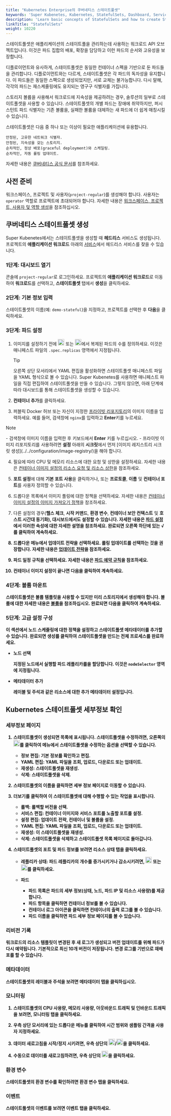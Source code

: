 ```yaml
---
title: "Kubernetes Enterprise의 쿠버네티스 스테이트풀셋"
keywords: 'Super Kubenetes, Kubernetes, StatefulSets, Dashboard, Service'
description: 'Learn basic concepts of StatefulSets and how to create StatefulSets on Super Kubenetes.'
linkTitle: "StatefulSets"
weight: 10220
---
```


스테이트풀셋은 애플리케이션의 스테이트풀을 관리하는데 사용하는 워크로드 API 오브젝트입니다. 이것은 파드 집합의 배포, 확장을 담당하고 이런 파드의 순서와 고유성을 보장합니다.

디플로이먼트와 유사하게, 스테이트풀셋은 동일한 컨테이너 스펙을 기반으로 둔 파드들을 관리합니다. 디플로이먼트와는 다르게, 스테이트풀셋은 각 파드의 독자성을 유지합니다. 이 파드들은 동일한 스팩으로 생성되었지만, 서로 교체는 불가능합니다. 다시 말해, 각각의 파드는 재스케줄링에도 유지되는 영구구 식별자를 가집니다.

스토리지 볼륨을 사용해서 워크로드에 지속성을 제공하려는 경우, 솔루션의 일부로 스테이트풀셋을 사용할 수 있습니다. 스테이트풀셋의 개별 파드는 장애에 취약하지만, 퍼시스턴트 파드 식별자는 기존 볼륨을, 실패한 볼륨을 대체하는 새 파드에 더 쉽게 매칭시킬 수 있습니다.

스테이트풀셋은 다음 중 하나 또는 이상이 필요한 애플리케이션에 유용합니다.

    안정된, 고유한 네트워크 식별자.
    안정된, 지속성을 갖는 스토리지.
    순차적인, 정상 배포(graceful deployment)와 스케일링.
    순차적인, 자동 롤링 업데이트.

자세한 내용은 [쿠버네티스 공식 문서](https://kubernetes.io/docs/concepts/workloads/controllers/statefulset/)를 참조하세요.

## 사전 준비

워크스페이스, 프로젝트 및 사용자(`project-regular`)를 생성해야 합니다. 사용자는 `operator` 역할로 프로젝트에 초대되어야 합니다. 자세한 내용은 [워크스페이스, 프로젝트, 사용자 및 역할 생성](../../../quick-start/create-workspace-and-project/)을 참조하십시오.

## 쿠버네티스 스테이트풀셋 생성

Super Kubenetes에서는 스테이트풀셋을 생성할 때 <b>헤드리스</b> 서비스도 생성됩니다. 프로젝트의 <b>애플리케이션 워크로드</b> 아래의 [서비스](../services/)에서 헤드리스 서비스를 찾을 수 있습니다.

### 1단계: 대시보드 열기

콘솔에 `project-regular`로 로그인하세요. 프로젝트의 <b>애플리케이션 워크로드</b>로 이동하여 <b>워크로드</b>를 선택하고, <b>스테이트풀셋</b> 탭에서 <b>생성</b>을 클릭하세요.

### 2단계: 기본 정보 입력

스테이트풀셋의 이름(예: `demo-stateful`)을 지정하고, 프로젝트를 선택한 후 <b>다음</b>을 클릭하세요.

### 3단계: 파드 설정

1. 이미지를 설정하기 전에 <img src="/dist/assets/docs/v3.3/project-user-guide/application-workloads/statefulsets/plus-icon.png" width="20px" alt="icon" /> 또는 <img src="/dist/assets/docs/v3.3/project-user-guide/application-workloads/statefulsets/minus-icon.png" width="20px" alt="icon" />에서 복제된 파드의 수를 정의하세요. 이것은 매니페스트 파일의 `.spec.replicas` 영역에서 지정됩니다.

   <div className="notices tip">
     <p>Tip</p>
     <div>
       오른쪽 상단 모서리에서 </b>YAML 편집</b>을 활성화하면 스테이트풀셋 매니페스트 파일을 YAML 형식으로 볼 수 있습니다. Super Kubenetes를 사용하면 매니페스트 파일을 직접 편집하여 스테이트풀셋을 만들 수 있습니다. 그렇지 않으면, 아래 단계에 따라 대시보드를 통해 스테이트풀셋을 생성할 수 있습니다.
     </div>
   </div>

2. <b>컨테이너 추가</b>를 클릭하세요.

3. 퍼블릭 Docker 허브 또는 자신이 지정한 [프라이빗 리포지토리](../../configuration/image-registry/)의 이미지 이름을 입력하세요. 예를 들어, 검색창에 `nginx`를 입력하고 <b>Enter</b>키를 누르세요.

  <div className="notices note">
    <p>Note</p>
    <div>
      - 검색창에 이미지 이름을 입력한 후 키보드에서 <b>Enter</b> 키를 누르십시오.
      - 프라이빗 이미지 리포지토리를 사용하려면 <b>설정</b> 아래의 <b>시크릿</b>에서 먼저 [이미지 레지스트리 시크릿 생성](../../configuration/image-registry/)을 해야 합니다. 
    </div>
  </div>

4. 필요에 따라 CPU 및 메모리 리소스에 대한 요청 및 상한을 설정하세요. 자세한 내용은 [컨테이너 이미지 설정의 리소스 요청 및 리소스 상한](../container-image-settings/#add-container-image)을 참조하세요.

5. <b>포트 설정</b>에 대해 <b>기본 포트 사용</b>을 클릭하거나, 또는 <b>프로토콜</b>, <b>이름</b> 및 <b>컨테이너 포트</b>를 사용자 정의할 수 있습니다. 

6. 드롭다운 목록에서 이미지 풀링에 대한 정책을 선택하세요. 자세한 내용은 [컨테이너 이미지 설정의 이미지 가져오기 정책](../container-image-settings/#add-container-image)을 참조하세요.

7. 다른 설정의 경우(<b>헬스 체크</b>, <b>시작 커맨드</b>, <b>환경 변수</b>, <b>컨테이너 보안 컨텍스트</b> 및 <b> 호스트 시간대 동기화<b>), 대시보드에서도 설정할 수 있습니다. 자세한 내용은 [파드 설정](../container-image-settings/#add-container-image)에서 이러한 속성에 대한 자세한 설명을 참조하세요. 완료되면 오른쪽 하단에 있는 <b>√</b>를 클릭하여 계속하세요.

8. 드롭다운 메뉴에서 업데이트 전략을 선택하세요. <b>롤링 업데이트</b>를 선택하는 것을 권장합니다. 자세한 내용은 [업데이트 전략](../container-image-settings/#update-strategy)을 참조하세요.

9. 파드 일정 규칙을 선택하세요. 자세한 내용은 [파드 예약 규칙](../container-image-settings/#pod-scheduling-rules)을 참조하세요.

10. 컨테이너 이미지 설정이 끝나면 <b>다음</b>을 클릭하여 계속하세요.

### 4단계: 볼륨 마운트

스테이트풀셋은 볼륨 템플릿을 사용할 수 있지만 미리 <b>스토리지</b>에서 생성해야 합니다. 볼륨에 대한 자세한 내용은 [볼륨](../../storage/volumes/#mount-a-volume)을 참조하십시오. 완료되면 <b>다음</b>을 클릭하여 계속하세요.

### 5단계: 고급 설정 구성

이 섹션에서 노드 스케줄링에 대한 정책을 설정하고 스테이트풀셋 메타데이터를 추가할 수 있습니다. 완료되면 <b>생성</b>를 클릭하여 스테이트풀셋을 만드는 전체 프로세스를 완료하세요.

- <b>노드 선택</b>

  지정된 노드에서 실행할 파드 레플리카를을 할당합니다. 이것은 `nodeSelector` 영역에 지정됩니다.

- <b>메타데이터 추가</b>

  <b>레이블</b> 및 <b>주석</b>과 같은 리소스에 대한 추가 메타데이터 설정입니다.

## Kubernetes 스테이트풀셋 세부정보 확인

### 세부정보 페이지

1. 스테이트풀셋이 생성되면 목록에 표시됩니다. 스테이트풀셋을 수정하려면, 오른쪽의 <img src="/dist/assets/docs/v3.3/project-user-guide/application-workloads/statefulsets/three-dots.png" width="20px" alt="icon" />를 클릭하여 메뉴에서 스테이트풀셋을 수정하는 옵션을 선택할 수 있습니다.

    - <b>정보 편집</b>: 기본 정보를 확인하고 편집.
    - <b>YAML 편집</b>: YAML 파일을 조회, 업로드, 다운로드 또는 업데이트.
    - <b>재생성</b>: 스테이트풀셋을 재생성.
    - <b>삭제</b>: 스테이트풀셋을 삭제.

2. 스테이트풀셋의 이름을 클릭하면 세부 정보 페이지로 이동할 수 있습니다.

3. <b>더보기</b>를 클릭하여 이 스테이트풀셋에 대해 수행할 수 있는 작업을 표시합니다.

    - <b>롤백</b>: 롤백할 버전을 선택.
    - <b>서비스 편집</b>: 컨테이너 이미지와 서비스 포트를 노출할 포트를 설정.
    - <b>설정 편집</b>: 업데이트 전략, 컨테이너 및 볼륨을 설정.
    - <b>YAML 편집</b>: YAML 파일을 조회, 업로드, 다운로드 또는 업데이트.
    - <b>재생성</b>: 이 스테이트풀셋을 재생성.
    - <b>삭제</b>: 스테이트풀셋을 삭제하고 스테이트풀셋 목록 페이지로 돌아갑니다.

4. 스테이트풀셋의 포트 및 파드 정보를 보려면 <b>리소스 상태</b> 탭을 클릭하세요.

    - <b>레플리카 상태</b>: 파드 레플리카의 개수를 증가시키거나 감소시키려면, <img src="/dist/assets/docs/v3.3/common-icons/replica-plus-icon.png" width="20px" alt="icon" /> 또는 <img src="/dist/assets/docs/v3.3/common-icons/replica-minus-icon.png" width="20px" alt="icon" />를 클릭하세요.
    - <b>파드</b>

        - 파드 목록은 파드의 세부 정보(상태, 노드, 파드 IP 및 리소스 사용량)를 제공합니다.
        - 파드 항목을 클릭하면 컨테이너 정보를 볼 수 있습니다.
        - 컨테이너 로그 아이콘을 클릭하면 컨테이너의 출력 로그를 볼 수 있습니다.
        - 파드 이름을 클릭하면 파드 세부 정보 페이지를 볼 수 있습니다.

### 리비전 기록

워크로드의 리소스 템플릿이 변경된 후 새 로그가 생성되고 버전 업데이트를 위해 파드가 다시 예약됩니다. 기본적으로 최신 10개 버전이 저장됩니다. 변경 로그를 기반으로 재배포를 할 수 있습니다.

### 메타데이터

스테이트풀셋의 레이블과 주석을 보려면 <b>메타데이터</b> 탭을 클릭하십시오.

### 모니터링

1. 스테이트풀셋의 CPU 사용량, 메모리 사용량, 아웃바운드 트래픽 및 인바운드 트래픽을 보려면, <b>모니터링</b> 탭을 클릭하세요.

2. 우측 상단 모서리에 있는 드롭다운 메뉴를 클릭하여 시간 범위와 샘플링 간격을 사용자 지정하세요.

3. 데이터 새로고침을 시작/정지 시키려면, 우측 상단의 <img src="/dist/assets/docs/v3.3/project-user-guide/application-workloads/statefulsets/start-refresh.png" width="20px" alt="icon" />/<img src="/dist/assets/docs/v3.3/project-user-guide/application-workloads/statefulsets/stop-refresh.png" width="20px" alt="icon" />을 클릭하세요.

4. 수동으로 데이터를 새로고침하려면, 우측 상단의 <img src="/dist/assets/docs/v3.3/project-user-guide/application-workloads/statefulsets/refresh.png" width="20px" alt="icon" />을 클릭하세요.

### 환경 변수

스테이트풀셋의 환경 변수를 확인하려면 <b>환경 변수</b> 탭을 클릭하세요.

### 이벤트

스테이트풀셋의 이벤트를 보려면 <b>이벤트</b> 탭을 클릭하세요.
